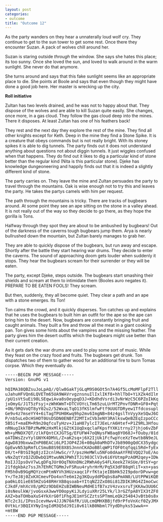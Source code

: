 ```yaml
---
layout: post
categories:
- outcome
title: "Outcome 12"
---
```


As the party wanders on they hear a unnaterally loud wolf cry. They continue to get to the sun tower to get some rest. Once there they encounter Suzan. A pack of wolves chill around her.

Suzan is staring outside *through* the window. She says she hates this place; its too sunny. Once she loved the sun, and loved to walk around in the warm sunlight. She never do that anymore.

She turns around and says that this fake sunlight seems like an appropriate place to die. She points at Boole and says that even though they might have done a good job here. Her master is wrecking up the city.

**Roll initiative**

Zultan has two levels drained, and he was not to happy about that. They dispose of the wolves and are able to kill Suzan quite easily. She changes, once more, in a gas cloud. They follow the gas cloud deep into the mines. There it disposes. At least Zultan has one of his feathers back!

They rest and the next day they explore the rest of the mine. They find all other knights except for Keth. Deep in the mine they find a Stone Spike. It is a creature that obeys commands but is not really bright. With its stoney spikes it is able to dig tunnels. The party finds out it does not understand anything about questions not about diggin tunnels. It just wiggles confused when that happens. They do find out it likes to dig a particular kind of stone better than the regular kind (Nita is this particular stone). Djeke has knowledge dungeoneering and happily finds out that it is indeed a slightly different kind of stone.

The party carries on. They leave the mine and Zultan persuades the party to travel through the mountains. Oak is wise enough not to try this and leaves the party. He takes the partys camels with him per request.

The path through the mountains is tricky. There are tracks of bugbears around.  At some point they see an ape sitting on the stone in a valley ahead. It is not really out of the way so they decide to go there, as they hope the gorilla is Tons.

Halfway through they spot they are about to be ambushed by bugbears! Out of the darkness of the caverns tough bugbears jump them. Arya is nearly bullrushed down the mountain, but Zultan barely manages to grab her.

They are able to quickly dispose of the bugbears, but run away and escape.  Shortly after the battle they start hearing war drums. They decide to enter the caverns. The sound of approaching doom gets louder when suddenly it stops. They hear the bugbears scream for their surrender or they will be eaten.

The party, except Djeke, steps outside. The bugbears start smashing their shields and scream at them to intimidate them (Booles auro negates it). PREPARE TO BE EATEN FOOLS! They scream.

But then, suddenly, they all become quiet. They clear a path and an ape with a stone emerges. Its Ton!

Ton calms the crowd, and it quickly disperses. Ton catches up and explains that he uses the bugbears to built him an outfit for the ape so the ape can bring him to the desert. Now, bugbears are constantly bringing fruit and caught animals.  They built a fire and throw all the meat in a giant cooking pan. Ton gives some hints about the vampires and the missing feather. The party gives him the desert outfits which the bugbears might use better than their current creation. 

As it gets dark the war drums are used to play some sort of music. While they feast on the crazy food and fruits. The bugbears get drunk. Ton dispatches two of them to gather wood for an additional fire to burn Tomas corpse. Which they eventually do.

<pre>
-----BEGIN PGP MESSAGE-----
Version: GnuPG v1

hQIMA38QBZsuJoLpAQ//Qlw8GakTjGLqM9S0GOt5n7A4Gf5LcMoMFlpF2TllDPEX
uJahuHFVQn6LQVETm65UA9WAVrvgznsnuIlIxlIKf8+hhlTbO+YiXZk4dIlmz5eq
/pU1sVtSuEi98LSEqwiAva8sOeypqD3J+KDdhdVsrdi3vNrWzC5C6PZoIkKq2raO
jxOmyG/J1T5zFsyj+zWhKWmT+DTCVOYcLTm65zuLUrMT2PnvfDNR+GF0+PqtYggc
+ON/9RQVoQT8yY02u2/52WxaLTqO13fKSlmfwFtf9UUGTDRyew1TfdcosuplTRBA
Ge9v4z7mseYY4+6iTagTPUH0Kwq9hp2mv6ImgNB+84z4gslTnVyyXeSQwJ6Om1l/
P/nb5uLeDcHSHOT0UsDSDN0ENBfZ2MTIxCVb3eNY3RAlkswQeBZEqIzpoCCcFIcc
5B5if+maEM+R9n20qfcuTyHzv+J1aH87ylcI7JEeLrA6Htef+P1Z9RL3HfoueoLp
nRNugIkkTBPzMwMKzHxMlkjGZtK1UqDxqclaFKpsfYXKitrny27jhjo6vZbFcpoR
Wh+yMNOX7QT/zlkFQntCXJGTSg/EFUFW47oQNysFW8aq8YO68J+fOuby/01dPJqE
oATDWsZzvYylGNYK4DMVL/Z+aK2sq+j6X2IjUk1FcfwpYceXzTewtb8N9eJL3tGF
AgwD839bxwwZnP0BEACi6LPIJOP4ZJ6+0BqA0aMhDTvJb8900gQdCX35ydgc0cnw
GpEwvN53pRmfLCSmuB8S9E8X8SJnnnCKADoBBlqWP1fOF0tqfqqi5Rd+fyEx88zB
DX/t+FBtGI9g8jzI2cnlHwSc/r7/pszHeMWlu5NFo0dAaAYFREVQQ27oE/AorEDn
vNxZqtYzQJZUDwbQ1MtwuNNJPWhITJi903ClV3v6i6YUtmpPzAOM2qey+IDWcjbV
RoIJJIpsOvV7wLgDFqJUr0OqTNXnDNc2RWhA6yS4FLXeekZ7ASUe/8tSY+gr3Ky+
21fdgkbAz7ssJh7EhRCTGMmJvFSRuu4ryhrHrM/Pq5X3dF88qHliT+xn+yasWiVd
FM5h0vB9GgMQYzcmPtmNYVh3HUzxaqc1FrfKtajeIBbHk52I9pdorDPvw+geQiMr
Y+/TeJ8j0ZxKXCmevFDo4xnTe6m12g3KQuyddPDqbs8aPmAN0/LUtPPWiKQBO+sh
pa0kLO1ieE65HZsG48RHrXB8qsoab+YItqNZ2ZxO8Gi81ZDIK3RG4ZImoCwc6g2l
CJkdF/mhXcV8/pM2z9DbEHZsBIWBNeuMdHE1fB7xzV4zvxsruTjKKAw3UU6C2Kf8
i0sNeulkW/jvoGsxA3wwYO0opyKiJLdyiuXRr25LYk/l3rGZfpA8YIX3tZF8W9KI
AXZ+baTOHbaXuS4YkXrG0f1FhgJE1mYSCZztsSPTmmLeQk25484JvBtb0s8x5LJS
NTc2c3i/IPosIcevHwv4JJJN70AfR/iULcmQMHXBBjfd9rPfoVnXcf0ZyJMXpGbA
0VtkLr3BQIXYNyIngIdM3Q5dJ9Ii8v61lkB0Nbml7YydDhyks51wwA==
=mtBW
-----END PGP MESSAGE-----
</pre>
